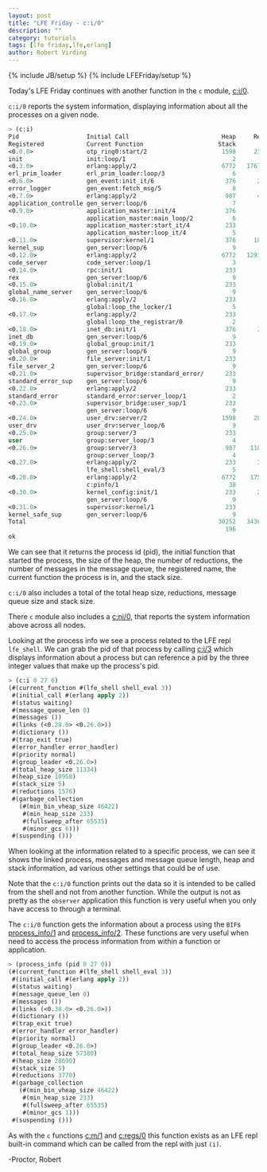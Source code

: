 ```yaml
---
layout: post
title: "LFE Friday - c:i/0"
description: ""
category: tutorials
tags: [lfe friday,lfe,erlang]
author: Robert Virding
---
```

{% include JB/setup %}
{% include LFEFriday/setup %}

Today's LFE Friday continues with another function in the ``c`` module, [c:i/0](http://erlang.org/doc/man/c.html#i-0).

``c:i/0`` reports the system information, displaying information about all the processes on a given node.

```lisp
> (c:i)
Pid                   Initial Call                          Heap     Reds Msgs
Registered            Current Function                     Stack              
<0.0.0>               otp_ring0:start/2                     1598     2392    0
init                  init:loop/1                              2              
<0.3.0>               erlang:apply/2                        6772   176779    0
erl_prim_loader       erl_prim_loader:loop/3                   6              
<0.6.0>               gen_event:init_it/6                    376      223    0
error_logger          gen_event:fetch_msg/5                    8              
<0.7.0>               erlang:apply/2                         987      404    0
application_controlle gen_server:loop/6                        7              
<0.9.0>               application_master:init/4              376       44    0
                      application_master:main_loop/2           6              
<0.10.0>              application_master:start_it/4          233       73    0
                      application_master:loop_it/4             5              
<0.11.0>              supervisor:kernel/1                    376     1891    0
kernel_sup            gen_server:loop/6                        9              
<0.12.0>              erlang:apply/2                        6772   129164    0
code_server           code_server:loop/1                       3              
<0.14.0>              rpc:init/1                             233       21    0
rex                   gen_server:loop/6                        9              
<0.15.0>              global:init/1                          233       45    0
global_name_server    gen_server:loop/6                        9              
<0.16.0>              erlang:apply/2                         233       21    0
                      global:loop_the_locker/1                 5              
<0.17.0>              erlang:apply/2                         233        3    0
                      global:loop_the_registrar/0              2              
<0.18.0>              inet_db:init/1                         376      236    0
inet_db               gen_server:loop/6                        9              
<0.19.0>              global_group:init/1                    233       53    0
global_group          gen_server:loop/6                        9              
<0.20.0>              file_server:init/1                     233       84    0
file_server_2         gen_server:loop/6                        9              
<0.21.0>              supervisor_bridge:standard_error/      233       34    0
standard_error_sup    gen_server:loop/6                        9              
<0.22.0>              erlang:apply/2                         233        9    0
standard_error        standard_error:server_loop/1             2              
<0.23.0>              supervisor_bridge:user_sup/1           233       69    0
                      gen_server:loop/6                        9              
<0.24.0>              user_drv:server/2                     1598     2064    0
user_drv              user_drv:server_loop/6                   9              
<0.25.0>              group:server/3                         233       36    0
user                  group:server_loop/3                      4              
<0.26.0>              group:server/3                         987    11825    0
                      group:server_loop/3                      4              
<0.27.0>              erlang:apply/2                         233      360    0
                      lfe_shell:shell_eval/3                   5              
<0.28.0>              erlang:apply/2                        6772    17553    0
                      c:pinfo/1                               38              
<0.30.0>              kernel_config:init/1                   233      233    0
                      gen_server:loop/6                        9              
<0.31.0>              supervisor:kernel/1                    233       56    0
kernel_safe_sup       gen_server:loop/6                        9              
Total                                                      30252   343672    0
                                                             196              
ok
```

We can see that it returns the process id (pid), the initial function that started the process, the size of the heap, the number of reductions, the number of messages in the message queue, the registered name, the current function the process is in, and the stack size.

``c:i/0`` also includes a total of the total heap size, reductions, message queue size and stack size.

There ``c`` module also includes a [c:ni/0](http://erlang.org/doc/man/c.html#ni-0), that reports the system information above across all nodes.

Looking at the process info we see a process related to the LFE repl ``lfe_shell``. We can grab the pid of that process by calling [c:i/3](http://erlang.org/doc/man/c.html#i-3) which displays information about a process but can reference a pid by the three integer values that make up the process's pid.

```lisp
> (c:i 0 27 0)
(#(current_function #(lfe_shell shell_eval 3))
 #(initial_call #(erlang apply 2))
 #(status waiting)
 #(message_queue_len 0)
 #(messages ())
 #(links (<0.28.0> <0.26.0>))
 #(dictionary ())
 #(trap_exit true)
 #(error_handler error_handler)
 #(priority normal)
 #(group_leader <0.26.0>)
 #(total_heap_size 11334)
 #(heap_size 10958)
 #(stack_size 5)
 #(reductions 1576)
 #(garbage_collection
   (#(min_bin_vheap_size 46422)
    #(min_heap_size 233)
    #(fullsweep_after 65535)
    #(minor_gcs 6)))
 #(suspending ()))
```

When looking at the information related to a specific process, we can see it shows the linked process, messages and message queue length, heap and stack information, ad various other settings that could be of use.

Note that the ``c:i/0`` function prints out the data so it is intended to be called from the shell and not from another function. While the output is not as pretty as the ``observer`` application this function is very useful when you only have access to through a terminal.

The ``c:i/0`` function gets the information about a process using the ``BIF``s [process_info/1](http://erlang.org/doc/man/erlang.html#process_info-1) and [process_info/2](http://erlang.org/doc/man/erlang.html#process_info-2). These functions are very useful when need to access the process information from within a function or application.

```lisp
> (process_info (pid 0 27 0))
(#(current_function #(lfe_shell shell_eval 3))
 #(initial_call #(erlang apply 2))
 #(status waiting)
 #(message_queue_len 0)
 #(messages ())
 #(links (<0.38.0> <0.26.0>))
 #(dictionary ())
 #(trap_exit true)
 #(error_handler error_handler)
 #(priority normal)
 #(group_leader <0.26.0>)
 #(total_heap_size 57380)
 #(heap_size 28690)
 #(stack_size 5)
 #(reductions 3770)
 #(garbage_collection
   (#(min_bin_vheap_size 46422)
    #(min_heap_size 233)
    #(fullsweep_after 65535)
    #(minor_gcs 1)))
 #(suspending ()))
```

As with the ``c`` functions [c:m/1](http://blog.lfe.io/tutorials/2015/08/10/0123-lfe-friday---cm1/) and [c:regs/0](http://blog.lfe.io/tutorials/2015/08/15/0226-lfe-friday---cregs0/) this function exists as an LFE repl built-in command which can be called from the repl with just ``(i)``.

-Proctor, Robert
